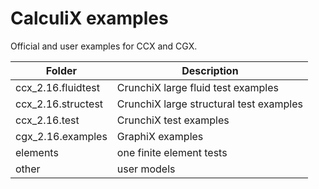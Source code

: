 # CalculiX examples

Official and user examples for CCX and CGX.

Folder | Description
--- | ---
ccx_2.16.fluidtest | CrunchiX large fluid test examples
ccx_2.16.structest | CrunchiX large structural test examples
ccx_2.16.test	| CrunchiX test examples
cgx_2.16.examples | GraphiX examples
elements | one finite element tests
other | user models
